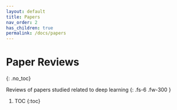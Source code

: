 ```yaml
---
layout: default
title: Papers
nav_order: 2
has_children: true
permalink: /docs/papers
---
```


# Paper Reviews
{: .no_toc}

Reviews of papers studied related to deep learning
{: .fs-6 .fw-300 }
1. TOC
{:toc}
